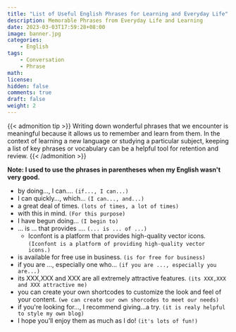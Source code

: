 ```yaml
---
title: "List of Useful English Phrases for Learning and Everyday Life"
description: Memorable Phrases from Everyday Life and Learning
date: 2023-03-03T17:59:28+08:00
image: banner.jpg
categories: 
    - English
tags: 
    - Conversation
    - Phrase
math: 
license: 
hidden: false
comments: true
draft: false
weight: 2
---
```


{{< admonition tip >}}
Writing down wonderful phrases that we encounter is meaningful because it allows us to remember and learn from them. In the context of learning a new language or studying a particular subject, keeping a list of key phrases or vocabulary can be a helpful tool for retention and review.
{{< /admonition >}}

**Note: I used to use the phrases in parentheses when my English wasn't very good.**

- by doing..., I can.... `(if..., I can...)`
- I can quickly..., which...  `(I can..., and...)`
- a great deal of times.  `(lots of times, a lot of times)`
- with this in mind. `(For this purpose)`
- I have begun doing... `(I begin to)`
- ... is ... that provides .... `(... is ... of ...)`
  - Iconfont is a platform that provides high-quality vector icons. `(Iconfont is a platform of providing high-quality vector icons.)`
- is available for free use in business. `(is for free for business)`
- if you are ..., especially one who... `(if you are ..., especially you are...)`
- its XXX,XXX and XXX are all extremely attractive features. `(its XXX,XXX and XXX attractive me)`
-  you can create your own shortcodes to customize the look and feel of your content. `(we can create our own shorcodes to meet our needs)` 
-  if you're looking for..., I recommend giving...a try. `(it is realy helpful to style my own blog)`
-  I hope you’ll enjoy them as much as I do! `(it's lots of fun!)`